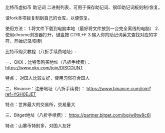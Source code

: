 比特币虚拟币 助记词 二进制列表，可用于保存助记词、钢印助记词板刻制/恢复。

请fork本项目复制到自己的仓库，以便恢复。

使用方法：
1.将文件下载到电脑本地（最好将文件放到一台完全离线的电脑）
2.使用chrome浏览器打开，键盘按 CTRL+F
3.输入你的助记词英文查找对应的字符，开始记录/刻制

比特币购买教程（八折手续费地址）: 

一、OKX：比特币购买地址（八折手续费）：
https://www.okx.com/join/DISCOUNT

特点：
对国人比较友好，使用习惯符合国人

二、Binance：注册地址（八折手续费）：
https://www.binance.com/join?ref=YGH0EJET

特点：世界最大的交易所，交易量大


三、Bitget地址（八折手续费）：
https://partner.bitget.com/bg/w8tw8c6l	

特点：山寨币特别多，对国人友好





